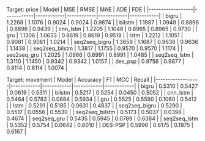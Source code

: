 Target: price
| Model            | MSE        | RMSE       | MAE        | ADE        | FDE        |
|------------------|------------|------------|------------|------------|------------|
| bigru            | 1.2268     | 1.1076     | 0.9024     | 0.9024     | 0.9874     |
| bilstm           | 1.1987     | 1.0949     | 0.8896     | 0.8896     | 0.9439     |
| cnn_lstm         | 1.2205     | 1.1048     | 0.8965     | 0.8965     | 0.9730     |
| gru              | 1.1306     | 1.0633     | 0.8619     | 0.8619     | 0.9518     |
| lstm             | 1.2212     | 1.1051     | 0.9081     | 0.9081     | 1.0214     |
| seq2seq_bigru    | 1.3659     | 1.1687     | 0.9636     | 0.9636     | 1.1438     |
| seq2seq_bilstm   | 1.3817     | 1.1755     | 0.9570     | 0.9570     | 1.1174     |
| seq2seq_gru      | 1.2025     | 1.0966     | 0.8991     | 0.8991     | 1.0485     |
| seq2seq_lstm     | 1.3110     | 1.1450     | 0.9342     | 0.9342     | 1.0157     |
| des_psp          | 0.9756     | 0.9877     | 0.8114     | 0.8114     | 1.0074     |

Target: movement
| Model            | Accuracy   | F1         | MCC        | Recall     |
|------------------|------------|------------|------------|------------|
| bigru            | 0.5310     | 0.5427     | 0.0619     | 0.5311     |
| bilstm           | 0.5217     | 0.5254     | 0.0450     | 0.5052     |
| cnn_lstm         | 0.5464     | 0.5783     | 0.0884     | 0.5934     |
| gru              | 0.5525     | 0.5590     | 0.1060     | 0.5412     |
| lstm             | 0.5291     | 0.5185     | 0.0631     | 0.4837     |
| seq2seq_bigru    | 0.5290     | 0.5517     | 0.0556     | 0.5530     |
| seq2seq_bilstm   | 0.5173     | 0.5037     | 0.0398     | 0.4674     |
| seq2seq_gru      | 0.5435     | 0.5945     | 0.0789     | 0.6384     |
| seq2seq_lstm     | 0.5352     | 0.5754     | 0.0642     | 0.6010     |
| DES-PSP          | 0.5996     | 0.6175     | 0.1975     | 0.6167     |
